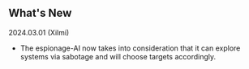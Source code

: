 ## What's New

2024.03.01 (Xilmi)
- The espionage-AI now takes into consideration that it can explore systems via sabotage and will choose targets accordingly.